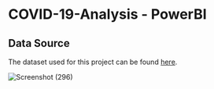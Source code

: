 # COVID-19-Analysis - PowerBI

## Data Source

The dataset used for this project can be found [here](https://www.ecdc.europa.eu/en/publications-data/data-daily-new-cases-covid-19-eueea-country).

![Screenshot (296)](https://github.com/ImeshaDilshani/COVID-19-Analysis-PowerBI/assets/93858302/0305a641-0686-46fe-a4f6-a313607bdc9d)

